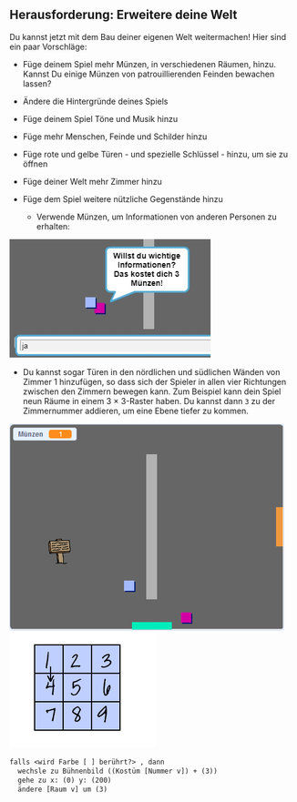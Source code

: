 ## Herausforderung: Erweitere deine Welt

Du kannst jetzt mit dem Bau deiner eigenen Welt weitermachen! Hier sind ein paar Vorschläge:

+ Füge deinem Spiel mehr Münzen, in verschiedenen Räumen, hinzu. Kannst Du einige Münzen von patrouillierenden Feinden bewachen lassen?
+ Ändere die Hintergründe deines Spiels
+ Füge deinem Spiel Töne und Musik hinzu
+ Füge mehr Menschen, Feinde und Schilder hinzu
+ Füge rote und gelbe Türen - und spezielle Schlüssel - hinzu, um sie zu öffnen
+ Füge deiner Welt mehr Zimmer hinzu
+ Füge dem Spiel weitere nützliche Gegenstände hinzu
    
    + Verwende Münzen, um Informationen von anderen Personen zu erhalten:

![Screenshot](images/world-bribe.png)

+ Du kannst sogar Türen in den nördlichen und südlichen Wänden von Zimmer 1 hinzufügen, so dass sich der Spieler in allen vier Richtungen zwischen den Zimmern bewegen kann. Zum Beispiel kann dein Spiel neun Räume in einem 3 × 3-Raster haben. Du kannst dann `3` zu der Zimmernummer addieren, um eine Ebene tiefer zu kommen.

![screenshot](images/north-south-rooms.png) ![Screenshot](images/number-grid.png)

```blocks3
falls <wird Farbe [ ] berührt?> , dann 
  wechsle zu Bühnenbild ((Kostüm [Nummer v]) + (3))
  gehe zu x: (0) y: (200)
  ändere [Raum v] um (3)
```
